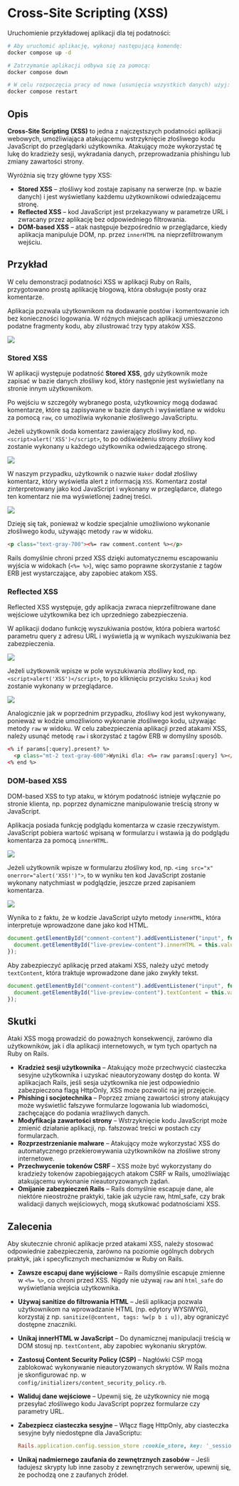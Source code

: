# Cross-Site Scripting (XSS)

Uruchomienie przykładowej aplikacji dla tej podatności:

```bash
# Aby uruchomić aplikację, wykonaj następującą komendę:
docker compose up -d

# Zatrzymanie aplikacji odbywa się za pomocą:
docker compose down

# W celu rozpoczęcia pracy od nowa (usunięcia wszystkich danych) użyj:
docker compose restart
```

## Opis

**Cross-Site Scripting (XSS)** to jedna z najczęstszych podatności aplikacji webowych, umożliwiająca atakującemu wstrzyknięcie złośliwego kodu JavaScript do przeglądarki użytkownika. Atakujący może wykorzystać tę lukę do kradzieży sesji, wykradania danych, przeprowadzania phishingu lub zmiany zawartości strony.

Wyróżnia się trzy główne typy XSS:
- **Stored XSS** – złośliwy kod zostaje zapisany na serwerze (np. w bazie danych) i jest wyświetlany każdemu użytkownikowi odwiedzającemu stronę.
- **Reflected XSS** – kod JavaScript jest przekazywany w parametrze URL i zwracany przez aplikację bez odpowiedniego filtrowania.
- **DOM-based XSS** – atak następuje bezpośrednio w przeglądarce, kiedy aplikacja manipuluje DOM, np. przez `innerHTML` na nieprzefiltrowanym wejściu.

## Przykład

W celu demonstracji podatności XSS w aplikacji Ruby on Rails, przygotowano prostą aplikację blogową, która obsługuje posty oraz komentarze.

Aplikacja pozwala użytkownikom na dodawanie postów i komentowanie ich bez konieczności logowania. W różnych miejscach aplikacji umieszczono podatne fragmenty kodu, aby zilustrować trzy typy ataków XSS.

![](./screenshots/all-posts.png)

### Stored XSS

W aplikacji występuje podatność **Stored XSS**, gdy użytkownik może zapisać w bazie danych złośliwy kod, który następnie jest wyświetlany na stronie innym użytkownikom.

Po wejściu w szczegóły wybranego posta, użytkownicy mogą dodawać komentarze, które są zapisywane w bazie danych i wyświetlane w widoku za pomocą `raw`, co umożliwia wykonanie złośliwego JavaScriptu.

Jeżeli użytkownik doda komentarz zawierający złośliwy kod, np. `<script>alert('XSS')</script>`, to po odświeżeniu strony złośliwy kod zostanie wykonany u każdego użytkownika odwiedzającego stronę.

![](./screenshots/xss-stored-1.png)

W naszym przypadku, użytkownik o nazwie `Haker` dodał złośliwy komentarz, który wyświetla alert z informacją `XSS`. Komentarz został zinterpretowany jako kod JavaScript i wykonany w przeglądarce, dlatego ten komentarz nie ma wyświetlonej żadnej treści.

![](./screenshots/xss-stored-2.png)

Dzieję się tak, ponieważ w kodzie specjalnie umożliwiono wykonanie złośliwego kodu, używając metody `raw` w widoku.

```html
<p class="text-gray-700"><%= raw comment.content %></p>
```

Rails domyślnie chroni przed XSS dzięki automatycznemu escapowaniu wyjścia w widokach (`<%= %>`), więc samo poprawne skorzystanie z tagów ERB jest wystarczające, aby zapobiec atakom XSS.

### Reflected XSS

Reflected XSS występuje, gdy aplikacja zwraca nieprzefiltrowane dane wejściowe użytkownika bez ich uprzedniego zabezpieczenia.

W aplikacji dodano funkcję wyszukiwania postów, która pobiera wartość parametru query z adresu URL i wyświetla ją w wynikach wyszukiwania bez zabezpieczenia.

![](./screenshots/xss-reflected-1.png)

Jeżeli użytkownik wpisze w pole wyszukiwania złośliwy kod, np. `<script>alert('XSS')</script>`, to po kliknięciu przycisku `Szukaj` kod zostanie wykonany w przeglądarce.

![](./screenshots/xss-reflected-2.png)

Analogicznie jak w poprzednim przypadku, złośliwy kod jest wykonywany, ponieważ w kodzie umożliwiono wykonanie złośliwego kodu, używając metody `raw` w widoku. W celu zabezpieczenia aplikacji przed atakami XSS, należy usunąć metodę `raw` i skorzystać z tagów ERB w domyślny sposób.

```html
<% if params[:query].present? %>
  <p class="mt-2 text-gray-600">Wyniki dla: <%= raw params[:query] %></p>
<% end %>
```

### DOM-based XSS

DOM-based XSS to typ ataku, w którym podatność istnieje wyłącznie po stronie klienta, np. poprzez dynamiczne manipulowanie treścią strony w JavaScript.

Aplikacja posiada funkcję podglądu komentarza w czasie rzeczywistym. JavaScript pobiera wartość wpisaną w formularzu i wstawia ją do podglądu komentarza za pomocą `innerHTML`.

![](./screenshots/xss-dom-1.png)

Jeżeli użytkownik wpisze w formularzu złośliwy kod, np. `<img src="x" onerror="alert('XSS!')">`, to w wyniku ten kod JavaScript zostanie wykonany natychmiast w podglądzie, jeszcze przed zapisaniem komentarza.

![](./screenshots/xss-dom-2.png)

Wynika to z faktu, że w kodzie JavaScript użyto metody `innerHTML`, która interpretuje wprowadzone dane jako kod HTML.

```javascript
document.getElementById("comment-content").addEventListener("input", function() {
  document.getElementById("live-preview-content").innerHTML = this.value;
});
```

Aby zabezpieczyć aplikację przed atakami XSS, należy użyć metody `textContent`, która traktuje wprowadzone dane jako zwykły tekst.

```javascript
document.getElementById("comment-content").addEventListener("input", function() {
  document.getElementById("live-preview-content").textContent = this.value;
});
```

## Skutki

Ataki XSS mogą prowadzić do poważnych konsekwencji, zarówno dla użytkowników, jak i dla aplikacji internetowych, w tym tych opartych na Ruby on Rails.
- **Kradzież sesji użytkownika** – Atakujący może przechwycić ciasteczka sesyjne użytkownika i uzyskać nieautoryzowany dostęp do konta. W aplikacjach Rails, jeśli sesja użytkownika nie jest odpowiednio zabezpieczona flagą HttpOnly, XSS może pozwolić na jej przejęcie.
- **Phishing i socjotechnika** – Poprzez zmianę zawartości strony atakujący może wyświetlić fałszywe formularze logowania lub wiadomości, zachęcające do podania wrażliwych danych.
- **Modyfikacja zawartości strony** – Wstrzyknięcie kodu JavaScript może zmienić działanie aplikacji, np. fałszować treści w postach czy formularzach.
- **Rozprzestrzenianie malware** – Atakujący może wykorzystać XSS do automatycznego przekierowywania użytkowników na złośliwe strony internetowe.
- **Przechwycenie tokenów CSRF** – XSS może być wykorzystany do kradzieży tokenów zapobiegających atakom CSRF w Rails, umożliwiając atakującemu wykonanie nieautoryzowanych żądań.
- **Omijanie zabezpieczeń Rails** – Rails domyślnie escapuje dane, ale niektóre nieostrożne praktyki, takie jak użycie raw, html_safe, czy brak walidacji danych wejściowych, mogą skutkować podatnościami XSS.

## Zalecenia

Aby skutecznie chronić aplikacje przed atakami XSS, należy stosować odpowiednie zabezpieczenia, zarówno na poziomie ogólnych dobrych praktyk, jak i specyficznych mechanizmów w Ruby on Rails.

- **Zawsze escapuj dane wyjściowe** – Rails domyślnie escapuje zmienne w `<%= %>`, co chroni przed XSS. Nigdy nie używaj `raw` ani `html_safe` do wyświetlania wejścia użytkownika.

- **Używaj sanitize do filtrowania HTML** – Jeśli aplikacja pozwala użytkownikom na wprowadzanie HTML (np. edytory WYSIWYG), korzystaj z np. `sanitize(@content, tags: %w[p b i u])`, aby ograniczyć dostępne znaczniki.

- **Unikaj innerHTML w JavaScript** – Do dynamicznej manipulacji treścią w DOM stosuj np. `textContent`, aby zapobiec wykonaniu skryptów.

- **Zastosuj Content Security Policy (CSP)** – Nagłówki CSP mogą zablokować wykonywanie nieautoryzowanych skryptów. W Rails można je skonfigurować np. w `config/initializers/content_security_policy.rb`.

- **Waliduj dane wejściowe** – Upewnij się, że użytkownicy nie mogą przesyłać złośliwego kodu JavaScript poprzez formularze czy parametry URL.

- **Zabezpiecz ciasteczka sesyjne** – Włącz flagę HttpOnly, aby ciasteczka sesyjne były niedostępne dla JavaScriptu:
  ```ruby
  Rails.application.config.session_store :cookie_store, key: '_session_id', httponly: true
  ```

- **Unikaj nadmiernego zaufania do zewnętrznych zasobów** – Jeśli ładujesz skrypty lub inne zasoby z zewnętrznych serwerów, upewnij się, że pochodzą one z zaufanych źródeł.